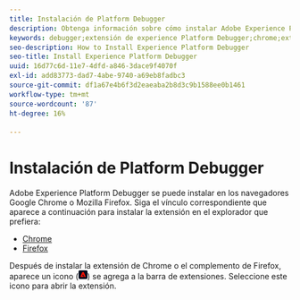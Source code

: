 ```yaml
---
title: Instalación de Platform Debugger
description: Obtenga información sobre cómo instalar Adobe Experience Platform Debugger.
keywords: debugger;extensión de experience Platform Debugger;chrome;extensión;instalar
seo-description: How to Install Experience Platform Debugger
seo-title: Install Experience Platform Debugger
uuid: 16d77c6d-11e7-4dfd-a846-3dace9f4070f
exl-id: add83773-dad7-4abe-9740-a69eb8fadbc3
source-git-commit: df1a67e4b6f3d2eaeaba2b8d3c9b1588ee0b1461
workflow-type: tm+mt
source-wordcount: '87'
ht-degree: 16%

---
```


# Instalación de Platform Debugger

Adobe Experience Platform Debugger se puede instalar en los navegadores Google Chrome o Mozilla Firefox. Siga el vínculo correspondiente que aparece a continuación para instalar la extensión en el explorador que prefiera:

* [Chrome](https://chrome.google.com/webstore/detail/adobe-experience-cloud-de/ocdmogmohccmeicdhlhhgepeaijenapj)
* [Firefox](https://addons.mozilla.org/es/firefox/addon/adobe-experience-platform-dbg/)

Después de instalar la extensión de Chrome o el complemento de Firefox, aparece un icono (![](images/start-icon.jpg)) se agrega a la barra de extensiones. Seleccione este icono para abrir la extensión.
